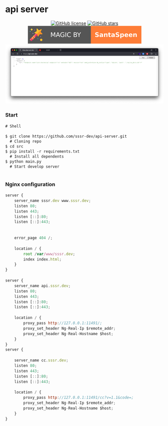 # api server

<p align="center">
    <a href="https://github.com/sssr-dev/api-server/blob/master/LICENSE"><img alt="GitHub license" src="https://img.shields.io/github/license/sssr-dev/api-server?style=for-the-badge"></a>    
    <a href="https://github.com/sssr-dev/api-server/stargazers"><img alt="GitHub stars" src="https://img.shields.io/github/stars/sssr-dev/api-server?style=for-the-badge"></a>    
    <a href="https://github.com/SantaSpeen"><img src="./.readme_files/magic_logo.svg" alt="magic"></a>
    <br/>
    <a href="./src/main.py">
        <img src="./.readme_files/preview.png" alt="preview ds">
    </a>
    <br/>
</p>

### Start

```shell
# Shell

$ git clone https://github.com/sssr-dev/api-server.git
  # Cloning repo
$ cd src
$ pip install -r requirements.txt
  # Install all dependents
$ python main.py
  # Start develop server
  
```

### Nginx configuration
```js
server {
    server_name sssr.dev www.sssr.dev;
    listen 80;
    listen 443;
    listen [::]:80;
    listen [::]:443;


    error_page 404 /;

    location / {
        root /var/www/sssr.dev;
        index index.html;
    }
}

server {
    server_name api.sssr.dev;
    listen 80;
    listen 443;
    listen [::]:80;
    listen [::]:443;

    location / {
        proxy_pass http://127.0.0.1:11491/;
        proxy_set_header Ng-Real-Ip $remote_addr;
        proxy_set_header Ng-Real-Hostname $host;    
    }
}
server {
    
    server_name cc.sssr.dev;
    listen 80;
    listen 443;
    listen [::]:80;
    listen [::]:443;
    
    location / {
        proxy_pass http://127.0.0.1:11491/cc?v=1.1&code=;   
        proxy_set_header Ng-Real-Ip $remote_addr;
        proxy_set_header Ng-Real-Hostname $host;  
    }
}
```